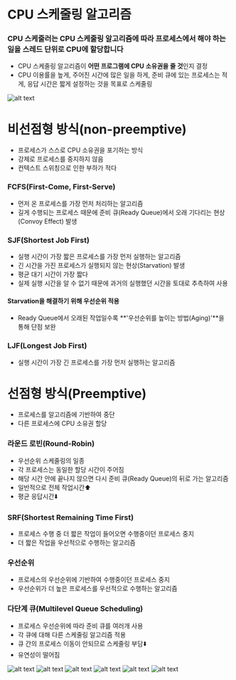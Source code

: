 # CPU 스케줄링 알고리즘
### CPU 스케줄러는 CPU 스케줄링 알고리즘에 따라 프로세스에서 해야 하는 일을 스레드 단위로 CPU에 할당합니다
- CPU 스케줄링 알고리즘이 **어떤 프로그램에 CPU 소유권을 줄 것**인지 결정
- CPU 이용률을 높게, 주어진 시간에 많은 일을 하게, 준비 큐에 있는 프로세스는 적게, 응답 시간은 짧게 설정하는 것을 목표로 스케줄링  

![alt text](IMG/image-11.png)

# 비선점형 방식(non-preemptive)
- 프로세스가 스스로 CPU 소유권을 포기하는 방식
- 강제로 프로세스를 중지하지 않음
- 컨텍스트 스위칭으로 인한 부하가 적다

### FCFS(First-Come, First-Serve)
- 먼저 온 프로세스를 가장 먼저 처리하는 알고리즘
- 길게 수행되는 프로세스 때문에 준비 큐(Ready Queue)에서 오래 기다리는 현상(Convoy Effect) 발생

### SJF(Shortest Job First)
- 실행 시간이 가장 짧은 프로세스를 가장 먼저 실행하는 알고리즘
- 긴 시간을 가진 프로세스가 실행되지 않는 현상(Starvation) 발생
- 평균 대기 시간이 가장 짧다
- 실제 실행 시간을 알 수 없기 때문에 과거의 실행했던 시간을 토대로 추측하여 사용

#### Starvation을 해결하기 위해 우선순위 적용
- Ready Queue에서 오래된 작업일수록 **'우선순위를 높이는 방법(Aging)'**을 통해 단점 보완

### LJF(Longest Job First)
- 실행 시간이 가장 긴 프로세스를 가장 먼저 실행하는 알고리즘

# 선점형 방식(Preemptive)
- 프로세스를 알고리즘에 기반하여 중단
- 다른 프로세스에 CPU 소유권 할당

### 라운드 로빈(Round-Robin)
- 우선순위 스케줄링의 일종
- 각 프로세스는 동일한 할당 시간이 주어짐
- 해당 시간 안에 끝나지 않으면 다시 준비 큐(Ready Queue)의 뒤로 가는 알고리즘
- 일반적으로 전체 작업시간⬆️
- 평균 응답시간⬇️

### SRF(Shortest Remaining Time First)
- 프로세스 수행 중 더 짧은 작업이 들어오면 수행중이던 프로세스 중지
- 더 짧은 작업을 우선적으로 수행하는 알고리즘
### 우선순위
- 프로세스의 우선순위에 기반하여 수행중이던 프로세스 중지
- 우선순위가 더 높은 프로세스를 우선적으로 수행하는 알고리즘
### 다단계 큐(Multilevel Queue Scheduling)
- 프로세스 우선순위에 따라 준비 큐를 여러개 사용
- 각 큐에 대해 다른 스케줄링 알고리즘 적용
- 큐 간의 프로세스 이동이 안되므로 스케줄링 부담⬇️
- 유연성이 떨어짐

![alt text](IMG/image-12.png)
![alt text](IMG/image-13.png)
![alt text](IMG/image-14.png)
![alt text](IMG/image-15.png)
![alt text](IMG/image-16.png)
![alt text](IMG/image-17.png)
